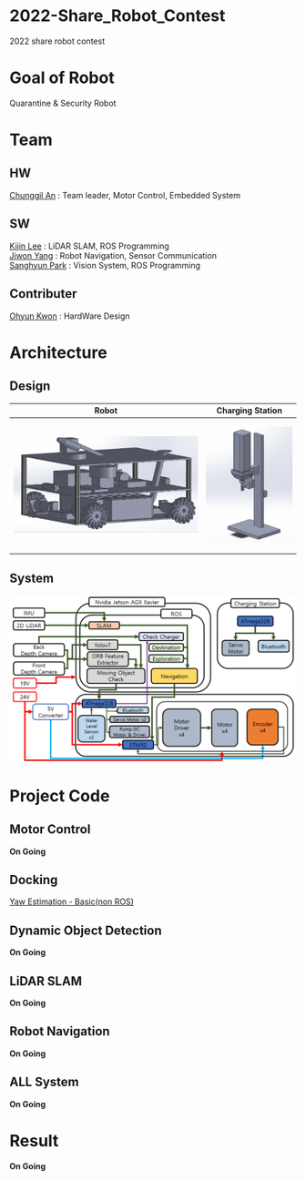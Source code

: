 # 2022-Share_Robot_Contest
2022 share robot contest  

# Goal of Robot
Quarantine & Security Robot

# Team
## HW
[Chunggil An](https://github.com/chunggilan) : Team leader, Motor Control, Embedded System  
## SW
[Kijin Lee](https://github.com/Daidalos99) : LiDAR SLAM, ROS Programming  
[Jiwon Yang](https://github.com/ynji1) : Robot Navigation, Sensor Communication  
[Sanghyun Park](https://github.com/SanghyunPark01) : Vision System, ROS Programming
## Contributer 
[Ohyun Kwon](https://github.com/OhyunKwon99) : HardWare Design

# Architecture
## Design
|Robot|Charging Station|
|:--:|:--:|
|<p align="center"><img src="image/HW_Robot.png" width="800px"></p> |<p align="center"><img src="image/HW_Charger.png" width="300px"></p> |

## System
<p align="center"><img src="image/System_Architecture.png" width="800px"></p>  

# Project Code 
## Motor Control
**On Going** 
## Docking
[Yaw Estimation - Basic(non ROS)](https://github.com/SanghyunPark01/Yaw-Estimation)

## Dynamic Object Detection
**On Going** 

## LiDAR SLAM
**On Going** 

## Robot Navigation
**On Going** 

## ALL System
**On Going** 

# Result
**On Going**